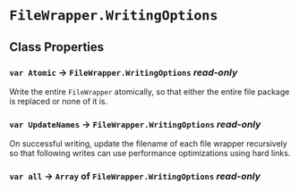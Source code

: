 # `FileWrapper.WritingOptions`

## Class Properties

### `var Atomic` → `FileWrapper.WritingOptions` _read-only_

Write the entire `FileWrapper` atomically, so that either the entire file package is replaced or none of it is.   
  


### `var UpdateNames` → `FileWrapper.WritingOptions` _read-only_

On successful writing, update the filename of each file wrapper recursively so that following writes can use performance optimizations using hard links.   
  


### `var all` → `Array` of `FileWrapper.WritingOptions` _read-only_
